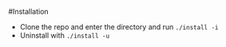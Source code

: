 #Installation
- Clone the repo and enter the directory and run `./install -i`
- Uninstall with `./install -u`